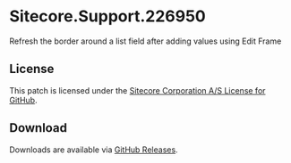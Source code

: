 # Sitecore.Support.226950
Refresh the border around a list field after adding values using Edit Frame

## License  
This patch is licensed under the [Sitecore Corporation A/S License for GitHub](https://github.com/sitecoresupport/Sitecore.Support.226950/blob/master/LICENSE).  

## Download  
Downloads are available via [GitHub Releases](https://github.com/sitecoresupport/Sitecore.Support.226950/releases).  
